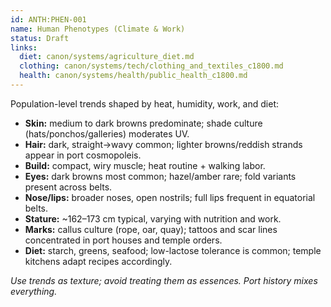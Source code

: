 ```yaml
---
id: ANTH:PHEN-001
name: Human Phenotypes (Climate & Work)
status: Draft
links:
  diet: canon/systems/agriculture_diet.md
  clothing: canon/systems/tech/clothing_and_textiles_c1800.md
  health: canon/systems/health/public_health_c1800.md
---
```


Population-level trends shaped by heat, humidity, work, and diet:

- **Skin:** medium to dark browns predominate; shade culture (hats/ponchos/galleries) moderates UV.
- **Hair:** dark, straight→wavy common; lighter browns/reddish strands appear in port cosmopoleis.
- **Build:** compact, wiry muscle; heat routine + walking labor.  
- **Eyes:** dark browns most common; hazel/amber rare; fold variants present across belts.
- **Nose/lips:** broader noses, open nostrils; full lips frequent in equatorial belts.
- **Stature:** ~162–173 cm typical, varying with nutrition and work.
- **Marks:** callus culture (rope, oar, quay); tattoos and scar lines concentrated in port houses and temple orders.
- **Diet:** starch, greens, seafood; low-lactose tolerance is common; temple kitchens adapt recipes accordingly.

*Use trends as texture; avoid treating them as essences. Port history mixes everything.*
